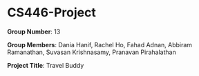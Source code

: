 # CS446-Project

**Group Number**: 13

**Group Members**: Dania Hanif, Rachel Ho, Fahad Adnan, Abbiram Ramanathan, Suvasan Krishnasamy, Pranavan Pirahalathan

**Project Title**: Travel Buddy

